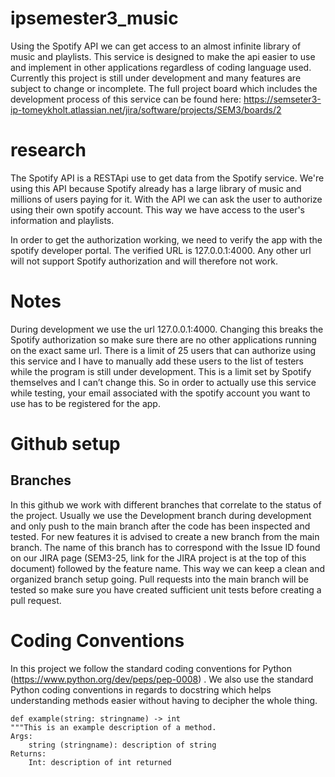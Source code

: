 # ipsemester3_music
Using the Spotify API we can get access to an almost infinite library of music and playlists. This service is designed to make the api easier to use and implement in other applications regardless of coding language used.
Currently this project is still under development and many features are subject to change or incomplete. 
The full project board which includes the development process of this service can be found here: https://semseter3-ip-tomeykholt.atlassian.net/jira/software/projects/SEM3/boards/2

# research
The Spotify API is a RESTApi use to get data from the Spotify service. We're using this API because Spotify already has a large library of music and millions of users paying for it. With the API we can ask the user to authorize using their own spotify account. This way we have access to the user's information and playlists. 

In order to get the authorization working, we need to verify the app with the spotify developer portal. The verified URL is 127.0.0.1:4000. Any other url will not support Spotify authorization and will therefore not work.

# Notes

During development we use the url 127.0.0.1:4000. Changing this breaks the Spotify authorization so make sure there are no other applications running on the exact same url. 
There is a limit of 25 users that can authorize using this service and I have to manually add these users to the list of testers while the program is still under development. This is a limit set by Spotify themselves and I can’t change this. So in order to actually use this service while testing, your email associated with the spotify account you want to use has to be registered for the app. 

# Github setup
## Branches
In this github we work with different branches that correlate to the status of the project. Usually we use the Development branch during development and only push to the main branch after the code has been inspected and tested. 
For new features it is advised to create a new branch from the main branch. The name of this branch has to correspond with the Issue ID found on our JIRA page (SEM3-25, link for the JIRA project is at the top of this document) followed by the feature name. This way we can keep a clean and organized branch setup going.
Pull requests into the main branch will be tested so make sure you have created sufficient unit tests before creating a pull request. 

# Coding Conventions
In this project we follow the standard coding conventions for Python (https://www.python.org/dev/peps/pep-0008) . We also use the standard Python coding conventions in regards to docstring which helps understanding methods easier without having to decipher the whole thing. 
````
def example(string: stringname) -> int
"""This is an example description of a method.
Args: 
    string (stringname): description of string
Returns:
    Int: description of int returned
````
